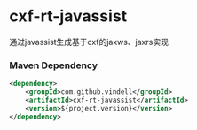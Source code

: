 # cxf-rt-javassist
通过javassist生成基于cxf的jaxws、jaxrs实现

### Maven Dependency

``` xml
<dependency>
	<groupId>com.github.vindell</groupId>
	<artifactId>cxf-rt-javassist</artifactId>
	<version>${project.version}</version>
</dependency>
```
